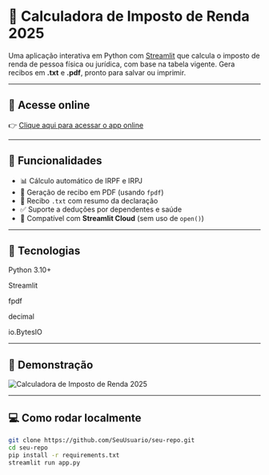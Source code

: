 # 🧮 Calculadora de Imposto de Renda 2025

Uma aplicação interativa em Python com [Streamlit](https://streamlit.io) que calcula o imposto de renda de pessoa física ou jurídica, com base na tabela vigente. Gera recibos em **.txt** e **.pdf**, pronto para salvar ou imprimir.

---

## 🚀 Acesse online

👉 [Clique aqui para acessar o app online](https://calculadora-impostorenda2025-gkz6y8ezumw6dvanwtjvdx.streamlit.app/)


---

## 🧠 Funcionalidades

- 📊 Cálculo automático de IRPF e IRPJ
- 📄 Geração de recibo em PDF (usando `fpdf`)
- 📁 Recibo `.txt` com resumo da declaração
- ✅ Suporte a deduções por dependentes e saúde
- 📎 Compatível com **Streamlit Cloud** (sem uso de `open()`)

---

## 🧰 Tecnologias
Python 3.10+

Streamlit

fpdf

decimal

io.BytesIO

---

## 📸 Demonstração

![Calculadora de Imposto de Renda 2025](https://imgur.com/a/QG4d8dZ)

 ---

## 💻 Como rodar localmente

```bash
git clone https://github.com/SeuUsuario/seu-repo.git
cd seu-repo
pip install -r requirements.txt
streamlit run app.py
